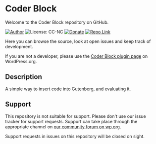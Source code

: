 # Coder Block
Welcome to the Coder Block repository on GitHub.

[![Author](https://img.shields.io/badge/author-sh1zen-brightgreen.svg)](https://sh1zen.github.io/)
![License: CC-NC](https://img.shields.io/badge/License-CCNC-orange.svg)
[![Donate](https://img.shields.io/badge/Donate-PayPal-blue.svg)](https://www.paypal.com/donate/?business=dev.sh1zen%40outlook.it&item_name=Thank+you+in+advanced+for+the+kind+donations.+You+will+sustain+me+developing+Coder+Block.&currency_code=EUR)
[![Repo Link](https://img.shields.io/badge/Repo-Link-black.svg)](https://github.com/sh1zen/coder-block)


Here you can browse the source, look at open issues and keep track of development.

If you are not a developer, please use the [Coder Block plugin page](https://wordpress.org/plugins/coder-block/) on WordPress.org.

## Description

A simple way to insert code into Gutenberg, and evaluating it.

## Support
This repository is not suitable for support. Please don't use our issue tracker for support requests. Support can take 
place through the appropriate channel on [our community forum on wp.org](https://wordpress.org/support/plugin/coder-block/).

Support requests in issues on this repository will be closed on sight.

[comment]: <> (npm update)
[comment]: <> (npm run packages-update)
[comment]: <> (npm run build)
[comment]: <> (npm cache clean --force)